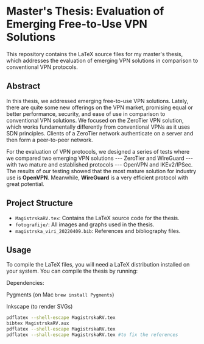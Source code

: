# Master's Thesis: Evaluation of Emerging Free-to-Use VPN Solutions

This repository contains the LaTeX source files for my master's thesis, which addresses the evaluation of emerging VPN solutions in comparison to conventional VPN protocols.

## Abstract

In this thesis, we addressed emerging free-to-use VPN solutions. Lately, there are quite some new offerings on the VPN market, promising equal or better performance, security, and ease of use in comparison to conventional VPN solutions. We focused on the ZeroTier VPN solution, which works fundamentally differently from conventional VPNs as it uses SDN principles. Clients of a ZeroTier network authenticate on a server and then form a peer-to-peer network.

For the evaluation of VPN protocols, we designed a series of tests where we compared two emerging VPN solutions --- ZeroTier and WireGuard --- with two mature and established protocols --- OpenVPN and IKEv2/IPSec. The results of our testing showed that the most mature solution for industry use is **OpenVPN**. Meanwhile, **WireGuard** is a very efficient protocol with great potential.

## Project Structure

- `MagistrskaRV.tex`: Contains the LaTeX source code for the thesis.
- `fotografije/`: All images and graphs used in the thesis.
- `magistrska_viri_20220409.bib`: References and bibliography files.

## Usage

To compile the LaTeX files, you will need a LaTeX distribution installed on your system. You can compile the thesis by running:

Dependencies:

Pygments (on Mac `brew install Pygments`)

Inkscape (to render SVGs)

```bash
pdflatex --shell-escape MagistrskaRV.tex
bibtex MagistrskaRV.aux
pdflatex --shell-escape MagistrskaRV.tex
pdflatex --shall-escape MagistrskaRV.tex #to fix the references
